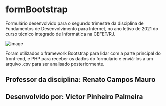 # formBootstrap
Formulário desenvolvido para o segundo trimestre da disciplina de Fundamentos de Desenvolvimento para Internet, no ano letivo de 2021 do curso técnico integrado de Informática na CEFET/RJ.

![image](https://user-images.githubusercontent.com/60895346/143324872-0a86da63-9fa5-4e6b-a0ae-012a6ff95ca6.png)

Foram utilizados o framework Bootstrap para lidar com a parte principal do front-end, e PHP para receber os dados do formulário e enviá-los a um arquivo .csv para ser analisado posteriormente.

## Professor da disciplina: Renato Campos Mauro

## Desenvolvido por: Victor Pinheiro Palmeira
